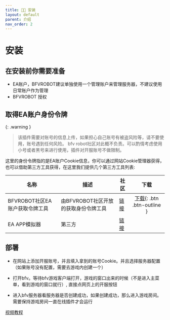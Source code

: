 ```yaml
---
title: 👍🏻 安装
layout: default
parent: 介绍
nav_order: 2
---
```


# 安装

## 在安装前你需要准备

- EA账户，BFVROBOT建议单独使用一个管理账户来管理服务器，不建议使用日常账户作为管理
- BFVROBOT 授权

## 取得EA账户身份令牌

{: .warning }
> 该插件需要对账号的信息上传，如果担心自己账号有被盗风险等，请不要使用，账号遇到任何风险。
> bfv robot社区对此概不负责。可以酌情考虑使用小号或者黑号来进行使用，插件对开服账号不做限制。

这里的身份令牌指的是EA账户Cookie信息，你可以通过网站Cookie管理器获得，也可以借助第三方工具获得，在这里我们提供几个第三方工具列表:

| 名称                   | 描述                     | 社区                                                  |                 下载                  |
|----------------------|------------------------|-----------------------------------------------------|:-----------------------------------:|
| BFVROBOT社区EA账户获取令牌工具 | 由BFVROBOT社区开放的获取身份令牌工具 | [链接](https://github.com/BF-CAT-Team/GetCookieTools) | [下载](http://){: .btn .btn-outline } |
| EA APP模拟器            | 第三方                    | [链接](https://battlefield.vip/)                                                  |                                     |

## 部署

- 在网站上添加开服账号，并且填入拿到的账号Cookie。并且选择服务器配置（如果账号没有配置，需要去游戏内创建一个）

- 打开bfv。等待bfv游戏客户端打开，游戏的窗口出来的时候（不是进入主菜单，看到游戏的窗口就行）, 直接点网页上的开服按钮

- 进入bfv服务器看服务器是否创建成功，如果创建成功，那么进入游戏房间。需要保持游戏房间一直在线插件才会运行



[视频教程](https://www.bilibili.com/video/BV1ET421a7gm/)
